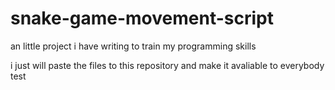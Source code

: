 # snake-game-movement-script
an little project i have writing to train my programming skills

i just will paste the files to this repository and make it avaliable to everybody test
